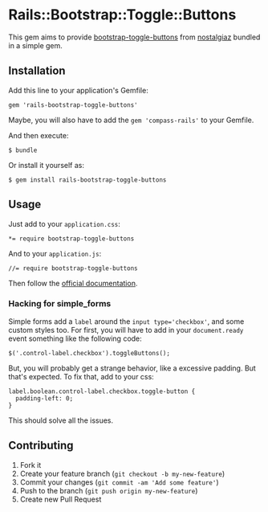 # Rails::Bootstrap::Toggle::Buttons

This gem aims to provide [bootstrap-toggle-buttons](https://github.com/nostalgiaz/bootstrap-toggle-buttons) from [nostalgiaz](https://github.com/nostalgiaz) bundled in a simple gem.

## Installation

Add this line to your application's Gemfile:

    gem 'rails-bootstrap-toggle-buttons'

Maybe, you will also have to add the `gem 'compass-rails'` to your Gemfile.

And then execute:

    $ bundle

Or install it yourself as:

    $ gem install rails-bootstrap-toggle-buttons

## Usage

Just add to your `application.css`:

	*= require bootstrap-toggle-buttons

And to your `application.js`:
	
	//= require bootstrap-toggle-buttons

Then follow the [official documentation](http://www.larentis.eu/bootstrap_toggle_buttons/).


### Hacking for simple_forms

Simple forms add a `label` around the `input type='checkbox'`, and some custom styles too.
For first, you will have to add in your `document.ready` event something like the following code:

	$('.control-label.checkbox').toggleButtons();

But, you will probably get a strange behavior, like a excessive padding. But that's expected. To fix that, add to your css:

	label.boolean.control-label.checkbox.toggle-button {
	  padding-left: 0;
	}

This should solve all the issues.


## Contributing

1. Fork it
2. Create your feature branch (`git checkout -b my-new-feature`)
3. Commit your changes (`git commit -am 'Add some feature'`)
4. Push to the branch (`git push origin my-new-feature`)
5. Create new Pull Request
